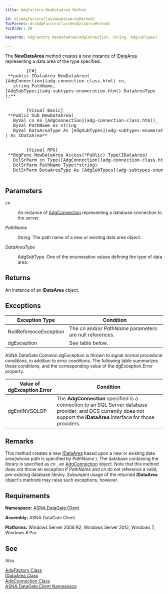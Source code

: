 ```yaml
---
title: AdgFactory.NewDataArea Method

Id: dcsAdgFactoryClassNewDataAreaMethod2
TocParent: dcsAdgFactoryClassNewDataAreaMethods
TocOrder: 20

keywords: AdgFactory.NewDataArea(AdgConnection, String, AdgSubTypes)

---
```


The **NewDataArea** method creates a new instance of [IDataArea](idataarea-class.html) representing a data area of the type specified.
<pre class="prettyprint">
        <span class="lang">[C#]</span>
 **public IDataArea NewDataArea(
[AdgConnection](adg-connection-class.html) cn,
   string PathName,
[AdgSubTypes](adg-subtypes-enumeration.html) DataAreaType
);** 
      </pre>
<pre class="prettyprint">
        <span class="lang">[Visual Basic] </span>
 **Public Sub NewDataArea(_ 
   ByVal cn As [AdgConnection](adg-connection-class.html)_
   ByVal PathName As string_ 
   ByVal DataAreaType As [AdgSubTypes](adg-subtypes-enumeration.html)
) As IDataArea** 
      </pre>
<pre class="prettyprint">
        <span class="lang">[Visual RPG]</span>
 **BegFunc NewDataArea Access(*Public) Type(IDataArea)
   DclSrParm cn Type([AdgConnection](adg-connection-class.html))
   DclSrParm PathName Type(*string)
   DclSrParm DataAreaType As [AdgSubTypes](adg-subtypes-enumeration.html)** 
      </pre>

## Parameters

<dl>
        <dt />
</dl>

*cn* 
<dl>
        <dd>

An instance of [AdgConnection](adg-connection-class.html) representing a database connection to the server.
</dd>
        <dt />
</dl>

*PathName* 
<dl>
        <dd>

String. The path name of a new or existing data area object.
</dd>
        <dt />
</dl>

*DataAreaType* 
<dl>
        <dd>

AdgSubType. One of the enumeration values defining the type of data area.
</dd>
</dl>

## Returns

An instance of an **IDataArea** object.
## Exceptions



| Exception Type | Condition |
| ---- | ---- |
| NullReferenceException | The *cn* and/or *PathName* parameters are null references. |
| dgException | See table below. |



ASNA.DataGate.Common.dgException is thrown to signal normal procedural conditions, in addition to error conditions. The following table summarizes these conditions, and the corresponding value of the dgException.Error property.


| Value of 								<br /> 								dgException.Error | Condition |
| ---- | ---- |
| dgEmINVSQLOP | The **AdgConnection** specified is a connection to an SQL Server database provider, and DCS currently does not support the **IDataArea** interface for those providers. |



## Remarks

This method creates a new [IDataArea](idataarea-class.html) based upon a new or existing data area(whose path is specified by *PathName* ). The database containing the library is specified as *cn* , an [ AdgConnection](adg-connection-class-state-property.html) object. Note that this method does not throw an exception if *PathName* and *cn* do not reference a valid, pre-existing database library. Subseqent usage of the returned **IDataArea** object's methods may raise such exceptions, however. 
## Requirements

<span> **Namespace:** [ASNA.DataGate.Client](datagate-client-namespace.html) </span> 

<span> **Assembly:** ASNA DataGate Client</span> 

<span> **Platforms:** Windows Server 2008 R2, Windows Server 2012, Windows 7, Windows 8</span> Pro
## See 
Also


[AdgFactory Class](adg-factory-class.html)
      <br />
[IDataArea Class](idataarea-class.html)
      <br />
[AdgConnection Class](adg-connection-class.html)
      <br />
[ASNA.DataGate.Client Namespace](datagate-client-namespace.html)

